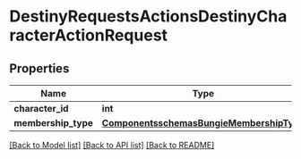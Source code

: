 # DestinyRequestsActionsDestinyCharacterActionRequest

## Properties
Name | Type | Description | Notes
------------ | ------------- | ------------- | -------------
**character_id** | **int** |  | [optional] 
**membership_type** | [**ComponentsschemasBungieMembershipType**](ComponentsschemasBungieMembershipType.md) |  | [optional] 

[[Back to Model list]](../README.md#documentation-for-models) [[Back to API list]](../README.md#documentation-for-api-endpoints) [[Back to README]](../README.md)


